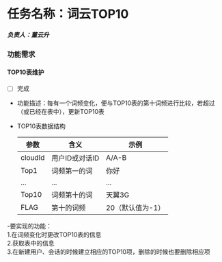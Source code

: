 # 任务名称：词云TOP10
##### 负责人：董云升

### 功能需求

#### TOP10表维护
- [ ] 完成
- 功能描述：每有一个词频变化，便与TOP10表的第十词频进行比较，若超过（或已经在表中），更新TOP10表
- TOP10表数据结构

    | 参数 | 含义 | 示例 |
    | ---- | ---- | ---- |
    | cloudId | 用户ID或对话ID | A/A-B |
    | Top1 | 词频第一的词 | 你好 |
    | ... | ... | ... |
    | Top10 | 词频第十的词 | 天翼3G |
    | FLAG | 第十的词频 | 20（默认值为-1） | 

-要实现的功能：  
    1.在词频变化时更改TOP10表的信息  
    2.获取表中的信息  
    3.在新建用户、会话的时候建立相应的TOP10项，删除的时候也要删除相应项
